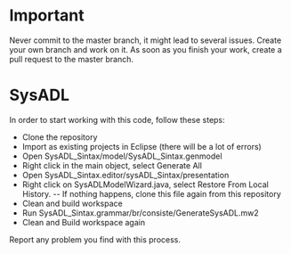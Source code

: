 
# Important

Never commit to the master branch, it might lead to several issues. Create your own branch and work on it. As soon as you finish your work, create a pull request to the master branch.

# SysADL

In order to start working with this code, follow these steps:
- Clone the repository
- Import as existing projects in Eclipse (there will be a lot of errors)
- Open SysADL_Sintax/model/SysADL_Sintax.genmodel
- Right click in the main object, select Generate All
- Open SysADL_Sintax.editor/sysADL_Sintax/presentation
- Right click on SysADLModelWizard.java, select Restore From Local History. 
-- If nothing happens, clone this file again from this repository
- Clean and build workspace
- Run SysADL_Sintax.grammar/br/consiste/GenerateSysADL.mw2
- Clean and Build workspace again

Report any problem you find with this process.

